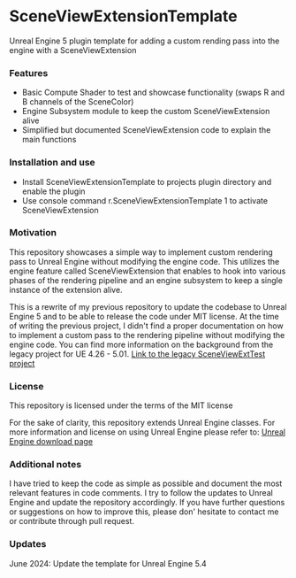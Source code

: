 # SceneViewExtensionTemplate

Unreal Engine 5 plugin template for adding a custom rending pass into the engine with a SceneViewExtension

### Features

- Basic Compute Shader to test and showcase functionality (swaps R and B channels of the SceneColor)
- Engine Subsystem module to keep the custom SceneViewExtension alive
- Simplified but documented SceneViewExtension code to explain the main functions

### Installation and use

- Install SceneViewExtensionTemplate to projects plugin directory and enable the plugin
- Use console command r.SceneViewExtensionTemplate 1 to activate SceneViewExtension

### Motivation

This repository showcases a simple way to implement custom rendering pass to Unreal Engine without modifying the engine code. This utilizes the engine feature called SceneViewExtension that enables to hook into various phases of the rendering pipeline and an engine subsystem to keep a single instance of the extension alive.

This is a rewrite of my previous repository to update the codebase to Unreal Engine 5 and to be able to release the code under MIT license. At the time of writing the previous project, I didn't find a proper documentation on how to implement a custom pass to the rendering pipeline without modifying the engine code. You can find more information on the background from the legacy project for UE 4.26 - 5.01. [Link to the legacy SceneViewExtTest project](https://github.com/A57R4L/SceneViewExtTest)

### License

This repository is licensed under the terms of the MIT license

For the sake of clarity, this repository extends Unreal Engine classes. For more information and license on using Unreal Engine please refer to: [Unreal Engine download page](https://www.unrealengine.com/download)

### Additional notes

I have tried to keep the code as simple as possible and document the most relevant features in code comments. I try to follow the updates to Unreal Engine and update the repository accordingly. If you have further questions or suggestions on how to improve this, please don' hesitate to contact me or contribute through pull request.

### Updates

June 2024: Update the template for Unreal Engine 5.4